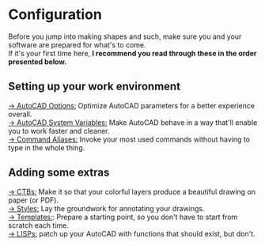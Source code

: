 # Configuration

Before you jump into making shapes and such, make sure you and your software are prepared for what's to come.  
If it's your first time here, **I recommend you read through these in the order presented below.**

## Setting up your work environment

[→ AutoCAD Options:](options.md) Optimize AutoCAD parameters for a better experience overall.  
[→ AutoCAD System Variables:](variables.md) Make AutoCAD behave in a way that'll enable you to work faster and cleaner.  
[→ Command Aliases:](aliases.md) Invoke your most used commands without having to type in the whole thing.  

## Adding some extras

[→ CTBs:](ctb.md) Make it so that your colorful layers produce a beautiful drawing on paper (or PDF).  
[→ Styles:](styles.md) Lay the groundwork for annotating your drawings.  
[→ Templates:](templates.md): Prepare a starting point, so you don't have to start from scratch each time.  
[→ LISPs:](lisps.md) patch up your AutoCAD with functions that should exist, but don't.  
